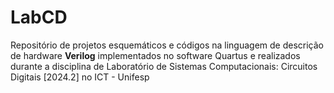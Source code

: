 # LabCD
Repositório de projetos esquemáticos e códigos na linguagem de descrição de hardware **Verilog** implementados no software Quartus e realizados durante a disciplina de Laboratório de Sistemas Computacionais: Circuitos Digitais [2024.2] no ICT - Unifesp
